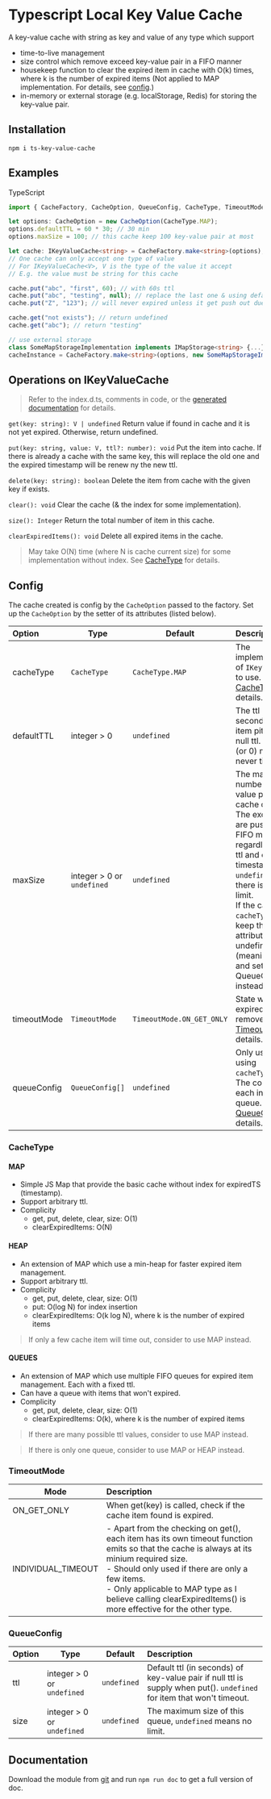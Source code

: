 # Typescript Local Key Value Cache

A key-value cache with string as key and value of any type which support

- time-to-live management
- size control which remove exceed key-value pair in a FIFO manner
- housekeep function to clear the expired item in cache with O(k) times, where k is the number of expired items (Not applied to MAP implementation. For details, see [config](#config).)
- in-memory or external storage (e.g. localStorage, Redis) for storing the key-value pair.

## Installation
```
npm i ts-key-value-cache
```

## Examples

TypeScript

```ts
import { CacheFactory, CacheOption, QueueConfig, CacheType, TimeoutMode, IKeyValueCache, CachedValue, IMapStorage } from "ts-key-value-cache";

let options: CacheOption = new CacheOption(CacheType.MAP);
options.defaultTTL = 60 * 30; // 30 min
options.maxSize = 100; // this cache keep 100 key-value pair at most

let cache: IKeyValueCache<string> = CacheFactory.make<string>(options);
// One cache can only accept one type of value
// For IKeyValueCache<V>, V is the type of the value it accept
// E.g. the value must be string for this cache

cache.put("abc", "first", 60); // with 60s ttl
cache.put("abc", "testing", null); // replace the last one & using default ttl (30 min)
cache.put("Z", "123"); // will never expired unless it get push out due to cache size limit

cache.get("not exists"); // return undefined
cache.get("abc"); // return "testing"

// use external storage
class SomeMapStorageImplementation implements IMapStorage<string> {...}
cacheInstance = CacheFactory.make<string>(options, new SomeMapStorageImplementation());
```

## Operations on IKeyValueCache
> Refer to the index.d.ts, comments in code, or the [generated documentation](#Documentation) for details.

`get(key: string): V | undefined`
Return value if found in cache and it is not yet expired. 
Otherwise, return undefined.

`put(key: string, value: V, ttl?: number): void`
Put the item into cache.
If there is already a cache with the same key, this will replace the old one and the expired timestamp will be renew ny the new ttl.

`delete(key: string): boolean`
Delete the item from cache with the given key if exists.

`clear(): void`
Clear the cache (& the index for some implementation).

`size(): Integer`
Return the total number of item in this cache.

`clearExpiredItems(): void`
Delete all expired items in the cache. 
> May take O(N) time (where N is cache current size) for some implementation without index. See [CacheType](#CacheType) for details.

## Config

The cache created is config by the `CacheOption` passed to the factory.
Set up the `CacheOption` by the setter of its attributes (listed below).


| Option      | Type                      | Default                   | Description |
| :---------- | ------------------------- | ------------------------- | :---------- |
| cacheType   | `CacheType`               | `CacheType.MAP`           | The implementation of `IKeyValueCache` to use. See [CacheType](#CacheType) for details. |
| defaultTTL  | integer > 0               | `undefined`               | The ttl (in seconds) for a item pit with a null ttl. `undefined` (or 0) means never timeout. |
| maxSize     | integer > 0 or `undefined` | `undefined`               | The maximum number of key-value pairs the cache can hold. The exceed items are push out in a FIFO manner, regardless of its ttl and expired timestamp. If `undefined`, means there is no size limit. <br />If the cache is of `cacheType.Queues`, keep this attribute undefined (meaningless) and set the one in QueueConfig instead. |
| timeoutMode | `TimeoutMode`             | `TimeoutMode.ON_GET_ONLY` | State when is the expired is removed. See [TimeoutMode](#TimeoutMode) for details. |
| queueConfig | `QueueConfig[]`           | `undefined`               | Only used if using `cacheType.Queues`.<br />The config for each index queue. See [QueueConfig](#QueueConfig) for details. |

### CacheType

#### MAP
- Simple JS Map that provide the basic cache without index for expiredTS (timestamp).
- Support arbitrary ttl.
- Complicity
  - get, put, delete, clear, size: O(1)
  - clearExpiredItems: O(N)

#### HEAP
- An extension of MAP which use a min-heap for faster expired item management. 
- Support arbitrary ttl.
- Complicity
  - get, put, delete, clear, size: O(1)
  - put: O(log N) for index insertion
  - clearExpiredItems: O(k log N), where k is the number of expired items

> If only a few cache item will time out, consider to use MAP instead.
#### QUEUES
- An extension of MAP which use multiple FIFO queues for expired item management. Each with a fixed ttl.
- Can have a queue with items that won't expired.
- Complicity
  - get, put, delete, clear, size: O(1)
  - clearExpiredItems: O(k), where k is the number of expired items

> If there are many possible ttl values, consider to use MAP instead.

> If there is only one queue, consider to use MAP or HEAP instead.

### TimeoutMode

| Mode               | Description |
| ------------------ | :---------- |
| ON_GET_ONLY        | When get(key) is called, check if the cache item found is expired. |
| INDIVIDUAL_TIMEOUT | - Apart from the checking on get(), each item has its own timeout function emits so that the cache is always at its minium required size.<br />- Should only used if there are only a few items. <br />- Only applicable to MAP type as I believe calling clearExpiredItems() is more effective for the other type. |

### QueueConfig

| Option | Type                      | Default | Description |
| :----- | ------------------------- | ------- | :---------- |
| ttl    | integer > 0 or `undefined` | `undefined` | Default ttl (in seconds) of key-value pair if null ttl is supply when put(). `undefined` for item that won't timeout. |
| size   | integer > 0 or `undefined` | `undefined` | The maximum size of this queue, `undefined` means no limit. |

## Documentation
Download the module from [git](https://github.com/tcm9439/ts-key-value-cache) and run `npm run doc` to get a full version of doc.